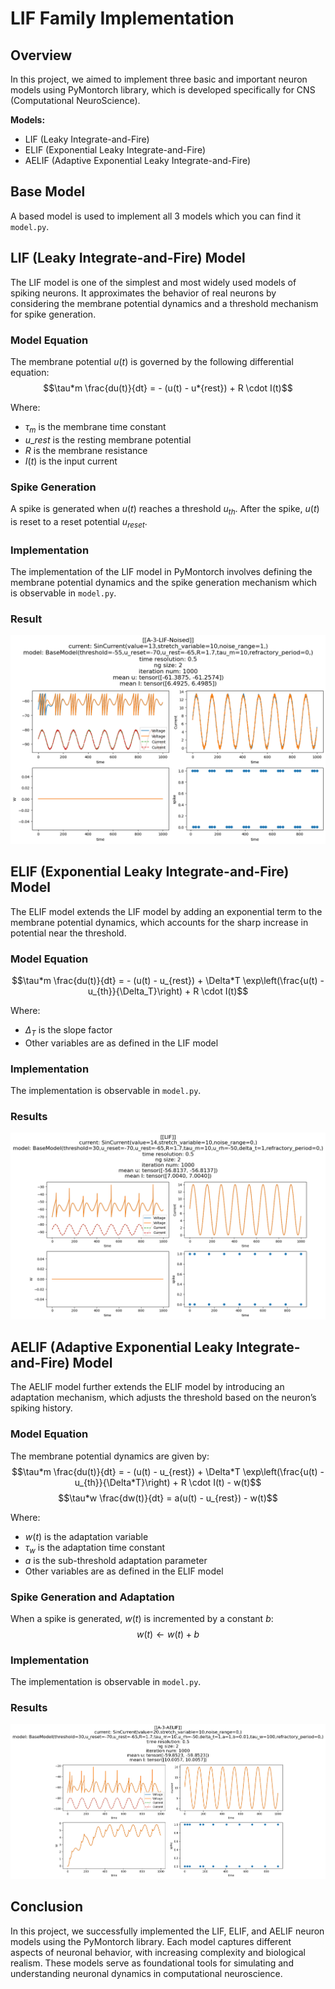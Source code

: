 # LIF Family Implementation

## Overview

In this project, we aimed to implement three basic and important neuron models using PyMontorch library, which is developed specifically for CNS (Computational NeuroScience).

**Models:**

- LIF (Leaky Integrate-and-Fire)
- ELIF (Exponential Leaky Integrate-and-Fire)
- AELIF (Adaptive Exponential Leaky Integrate-and-Fire)

## Base Model

A based model is used to implement all 3 models which you can find it `model.py`.

## LIF (Leaky Integrate-and-Fire) Model

The LIF model is one of the simplest and most widely used models of spiking neurons. It approximates the behavior of real neurons by considering the membrane potential dynamics and a threshold mechanism for spike generation.

### Model Equation

The membrane potential $u(t)$ is governed by the following differential equation:
$$\tau*m \frac{du(t)}{dt} = - (u(t) - u*{rest}) + R \cdot I(t)$$

Where:

- $\tau_m$ is the membrane time constant
- $u\_{rest}$ is the resting membrane potential
- $R$ is the membrane resistance
- $I(t)$ is the input current

### Spike Generation

A spike is generated when $u(t)$ reaches a threshold $u_{th}$. After the spike, $u(t)$ is reset to a reset potential $u_{reset}$.

### Implementation

The implementation of the LIF model in PyMontorch involves defining the membrane potential dynamics and the spike generation mechanism which is observable in `model.py`.

### Result

![LIF](./someResults/LIF.png)

## ELIF (Exponential Leaky Integrate-and-Fire) Model

The ELIF model extends the LIF model by adding an exponential term to the membrane potential dynamics, which accounts for the sharp increase in potential near the threshold.

### Model Equation

$$\tau*m \frac{du(t)}{dt} = - (u(t) - u_{rest}) + \Delta*T \exp\left(\frac{u(t) - u_{th}}{\Delta_T}\right) + R \cdot I(t)$$

Where:

- $\Delta_T$ is the slope factor
- Other variables are as defined in the LIF model

### Implementation

The implementation is observable in `model.py`.

### Results

![ELIF](./someResults/ELIF.png)

## AELIF (Adaptive Exponential Leaky Integrate-and-Fire) Model

The AELIF model further extends the ELIF model by introducing an adaptation mechanism, which adjusts the threshold based on the neuron’s spiking history.

### Model Equation

The membrane potential dynamics are given by:
$$\tau*m \frac{du(t)}{dt} = - (u(t) - u_{rest}) + \Delta*T \exp\left(\frac{u(t) - u_{th}}{\Delta*T}\right) + R \cdot I(t) - w(t)$$
$$\tau*w \frac{dw(t)}{dt} = a(u(t) - u_{rest}) - w(t)$$

Where:

- $w(t)$ is the adaptation variable
- $\tau_w$ is the adaptation time constant
- $a$ is the sub-threshold adaptation parameter
- Other variables are as defined in the ELIF model

### Spike Generation and Adaptation

When a spike is generated, $w(t)$ is incremented by a constant $b$:
$$w(t) \leftarrow w(t) + b$$

### Implementation

The implementation is observable in `model.py`.

### Results

![AELIF](./someResults/AELIF.png)

## Conclusion

In this project, we successfully implemented the LIF, ELIF, and AELIF neuron models using the PyMontorch library. Each model captures different aspects of neuronal behavior, with increasing complexity and biological realism. These models serve as foundational tools for simulating and understanding neuronal dynamics in computational neuroscience.
